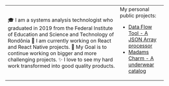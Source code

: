<table>
  <tr>
    <td valign="center">
      🎓 I am a systems analysis technologist who graduated in 2019 from the Federal Institute of Education and Science and Technology of Rondônia
      🌱 I am currently working on React and React Native projects.
      🎯 My Goal is to continue working on bigger and more challenging projects.
      ✨ I love to see my hard work transformed into good quality products.
<td valign="center">
  My personal public projects:
  <ul>
    <li>
      <a href="https://data-flow-tool.vercel.app/" target="__blank">Data Flow Tool - A JSON Array processor</a>
    </li>
    <li>
      <a href="https://madams-charm.vercel.app" target="__blank">Madams Charm - A underwear catalog</a>
    </li>
  </ul> 
</td>
    
  </tr>
  </table>
